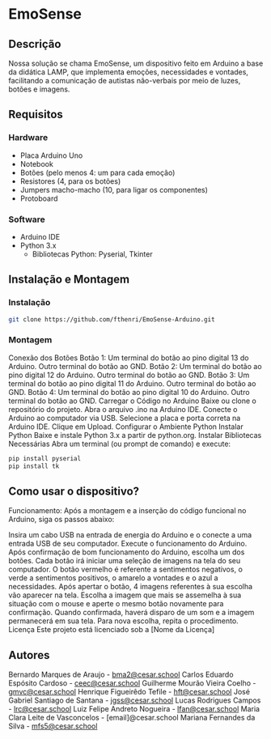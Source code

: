 # EmoSense

## Descrição
Nossa solução se chama EmoSense, um dispositivo feito em Arduino a base da didática LAMP, que implementa emoções, necessidades e vontades, facilitando a comunicação de autistas não-verbais por meio de luzes, botões e imagens.

## Requisitos

### Hardware
- Placa Arduino Uno
- Notebook
- Botões (pelo menos 4: um para cada emoção)
- Resistores (4, para os botões)
- Jumpers macho-macho (10, para ligar os componentes)
- Protoboard

### Software
- Arduino IDE
- Python 3.x
  - Bibliotecas Python: Pyserial, Tkinter

## Instalação e Montagem

### Instalação
```sh
git clone https://github.com/fthenri/EmoSense-Arduino.git
```
### Montagem
Conexão dos Botões
Botão 1:
Um terminal do botão ao pino digital 13 do Arduino.
Outro terminal do botão ao GND.
Botão 2:
Um terminal do botão ao pino digital 12 do Arduino.
Outro terminal do botão ao GND.
Botão 3:
Um terminal do botão ao pino digital 11 do Arduino.
Outro terminal do botão ao GND.
Botão 4:
Um terminal do botão ao pino digital 10 do Arduino.
Outro terminal do botão ao GND.
Carregar o Código no Arduino
Baixe ou clone o repositório do projeto.
Abra o arquivo .ino na Arduino IDE.
Conecte o Arduino ao computador via USB.
Selecione a placa e porta correta na Arduino IDE.
Clique em Upload.
Configurar o Ambiente Python
Instalar Python
Baixe e instale Python 3.x a partir de python.org.
Instalar Bibliotecas Necessárias
Abra um terminal (ou prompt de comando) e execute:

```sh
pip install pyserial
pip install tk
```

## Como usar o dispositivo?

Funcionamento: Após a montagem e a inserção do código funcional no Arduino, siga os passos abaixo:

Insira um cabo USB na entrada de energia do Arduino e o conecte a uma entrada USB de seu computador.
Execute o funcionamento do Arduino.
Após confirmação de bom funcionamento do Arduino, escolha um dos botões. Cada botão irá iniciar uma seleção de imagens na tela do seu computador.
O botão vermelho é referente a sentimentos negativos, o verde a sentimentos positivos, o amarelo a vontades e o azul a necessidades.
Após apertar o botão, 4 imagens referentes à sua escolha vão aparecer na tela.
Escolha a imagem que mais se assemelha à sua situação com o mouse e aperte o mesmo botão novamente para confirmação.
Quando confirmada, haverá disparo de um som e a imagem permanecerá em sua tela.
Para nova escolha, repita o procedimento.
Licença
Este projeto está licenciado sob a [Nome da Licença]

## Autores
Bernardo Marques de Araujo - bma2@cesar.school
Carlos Eduardo Espósito Cardoso - ceec@cesar.school
Guilherme Mourão Vieira Coelho - gmvc@cesar.school
Henrique Figueirêdo Tefile - hft@cesar.school
José Gabriel Santiago de Santana - jgss@cesar.school
Lucas Rodrigues Campos - lrc@cesar.school
Luiz Felipe Andreto Nogueira - lfan@cesar.school
Maria Clara Leite de Vasconcelos - [email]@cesar.school
Mariana Fernandes da Silva - mfs5@cesar.school
